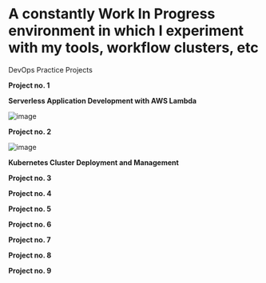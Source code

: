 
# A constantly Work In Progress environment in which I experiment with my tools, workflow clusters, etc

DevOps Practice Projects

**Project no. 1**

 **Serverless Application Development with AWS Lambda**
 
![image](https://github.com/user-attachments/assets/2799f602-a276-40ec-bc16-2fe6ff9ed00f)

**Project no. 2**

![image](https://github.com/user-attachments/assets/64f785d8-edc3-4754-9feb-7c12a2c8fa0d)

**Kubernetes Cluster Deployment and Management**

**Project no. 3**

**Project no. 4**

**Project no. 5**

**Project no. 6**

**Project no. 7**

**Project no. 8**

**Project no. 9**
